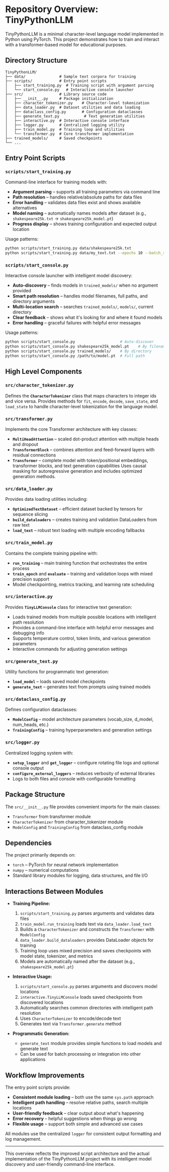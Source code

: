 # Repository Overview: TinyPythonLLM

TinyPythonLLM is a minimal character-level language model implemented in Python using PyTorch. This project demonstrates how to train and interact with a transformer-based model for educational purposes.

## Directory Structure

```
TinyPythonLLM/
├── data/               # Sample text corpora for training
├── scripts/            # Entry point scripts
│   ├── start_training.py  # Training script with argument parsing
│   └── start_console.py   # Interactive console launcher
├── src/                # Library source code
│   ├── __init__.py     # Package initialization
│   ├── character_tokenizer.py    # Character-level tokenization
│   ├── data_loader.py  # Dataset utilities and data loading
│   ├── dataclass_config.py       # Configuration dataclasses
│   ├── generate_text.py           # Text generation utilities
│   ├── interactive.py  # Interactive console interface
│   ├── logger.py       # Centralized logging utility
│   ├── train_model.py  # Training loop and utilities
│   └── transformer.py  # Core transformer implementation
├── trained_models/     # Saved checkpoints
└── ...
```

## Entry Point Scripts

### `scripts/start_training.py`
Command-line interface for training models with:
* **Argument parsing** – supports all training parameters via command line
* **Path resolution** – handles relative/absolute paths for data files
* **Error handling** – validates data files exist and shows available alternatives
* **Model naming** – automatically names models after dataset (e.g., `shakespeare25k.txt` → `shakespeare25k_model.pt`)
* **Progress display** – shows training configuration and expected output location

Usage patterns:
```bash
python scripts/start_training.py data/shakespeare25k.txt
python scripts/start_training.py data/my_text.txt --epochs 10 --batch_size 64
```

### `scripts/start_console.py` 
Interactive console launcher with intelligent model discovery:
* **Auto-discovery** – finds models in `trained_models/` when no argument provided
* **Smart path resolution** – handles model filenames, full paths, and directory arguments
* **Multi-location search** – searches `trained_models/`, `models/`, current directory
* **Clear feedback** – shows what it's looking for and where it found models
* **Error handling** – graceful failures with helpful error messages

Usage patterns:
```bash
python scripts/start_console.py                    # Auto-discover
python scripts/start_console.py shakespeare25k_model.pt    # By filename
python scripts/start_console.py trained_models/    # By directory
python scripts/start_console.py /path/to/model.pt  # Full path
```

## High Level Components

### `src/character_tokenizer.py`
Defines the **`CharacterTokenizer`** class that maps characters to integer ids and vice versa. Provides methods for `fit`, `encode`, `decode`, `save_state`, and `load_state` to handle character-level tokenization for the language model.

### `src/transformer.py`
Implements the core Transformer architecture with key classes:
* **`MultiHeadAttention`** – scaled dot-product attention with multiple heads and dropout
* **`TransformerBlock`** – combines attention and feed-forward layers with residual connections
* **`Transformer`** – complete model with token/positional embeddings, transformer blocks, and text generation capabilities
Uses causal masking for autoregressive generation and includes optimized generation methods.

### `src/data_loader.py`
Provides data loading utilities including:
* **`OptimizedTextDataset`** – efficient dataset backed by tensors for sequence slicing
* **`build_dataloaders`** – creates training and validation DataLoaders from raw text
* **`load_text`** – robust text loading with multiple encoding fallbacks

### `src/train_model.py`
Contains the complete training pipeline with:
* **`run_training`** – main training function that orchestrates the entire process
* **`train_epoch`** and **`evaluate`** – training and validation loops with mixed precision support
* Model checkpointing, metrics tracking, and learning rate scheduling

### `src/interactive.py`
Provides **`TinyLLMConsole`** class for interactive text generation:
* Loads trained models from multiple possible locations with intelligent path resolution
* Provides a command-line interface with helpful error messages and debugging info
* Supports temperature control, token limits, and various generation parameters
* Interactive commands for adjusting generation settings

### `src/generate_text.py`
Utility functions for programmatic text generation:
* **`load_model`** – loads saved model checkpoints
* **`generate_text`** – generates text from prompts using trained models

### `src/dataclass_config.py`
Defines configuration dataclasses:
* **`ModelConfig`** – model architecture parameters (vocab_size, d_model, num_heads, etc.)
* **`TrainingConfig`** – training hyperparameters and generation settings

### `src/logger.py`
Centralized logging system with:
* **`setup_logger`** and **`get_logger`** – configure rotating file logs and optional console output
* **`configure_external_loggers`** – reduces verbosity of external libraries
* Logs to both files and console with configurable formatting

## Package Structure

The `src/__init__.py` file provides convenient imports for the main classes:
- `Transformer` from transformer module
- `CharacterTokenizer` from character_tokenizer module  
- `ModelConfig` and `TrainingConfig` from dataclass_config module

## Dependencies

The project primarily depends on:
- `torch` – PyTorch for neural network implementation
- `numpy` – numerical computations
- Standard library modules for logging, data structures, and file I/O

## Interactions Between Modules

- **Training Pipeline:**
  1. `scripts/start_training.py` parses arguments and validates data files
  2. `train_model.run_training` loads text via `data_loader.load_text`
  3. Builds a `CharacterTokenizer` and constructs the `Transformer` with `ModelConfig`
  4. `data_loader.build_dataloaders` provides DataLoader objects for training
  5. Training loop uses mixed precision and saves checkpoints with model state, tokenizer, and metrics
  6. Models are automatically named after the dataset (e.g., `shakespeare25k_model.pt`)

- **Interactive Usage:**
  1. `scripts/start_console.py` parses arguments and discovers model locations
  2. `interactive.TinyLLMConsole` loads saved checkpoints from discovered locations
  3. Automatically searches common directories with intelligent path resolution
  4. Uses `CharacterTokenizer` to encode/decode text
  5. Generates text via `Transformer.generate` method

- **Programmatic Generation:**
  - `generate_text` module provides simple functions to load models and generate text
  - Can be used for batch processing or integration into other applications

## Workflow Improvements

The entry point scripts provide:
- **Consistent module loading** – both use the same `sys.path` approach
- **Intelligent path handling** – resolve relative paths, search multiple locations
- **User-friendly feedback** – clear output about what's happening
- **Error recovery** – helpful suggestions when things go wrong
- **Flexible usage** – support both simple and advanced use cases

All modules use the centralized `logger` for consistent output formatting and log management.

---
This overview reflects the improved script architecture and the actual implementation of the TinyPythonLLM project with its intelligent model discovery and user-friendly command-line interface.
